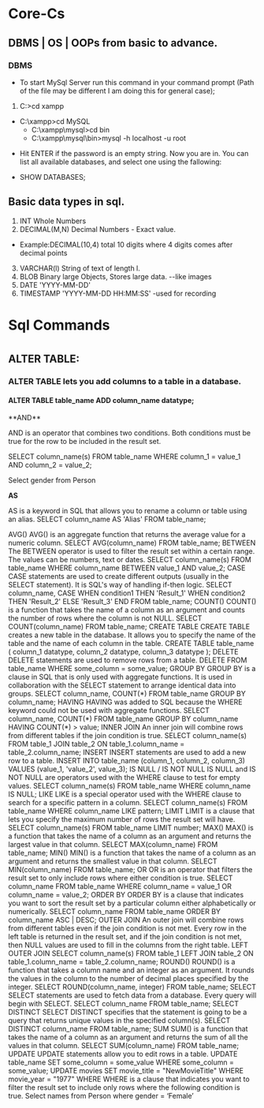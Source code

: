 # Core-Cs
## DBMS | OS | OOPs from basic to advance.



### DBMS

* To start MySql Server run this command in your command prompt (Path of the file may be different I am doing this for general case);

1. C:\>cd xampp
  - C:\xampp>cd MySQL 
    - C:\xampp\mysql>cd bin 
     - C:\xampp\mysql\bin>mysql -h localhost -u root
* Hit ENTER if the password is an empty string. Now you are in. You can list all available databases, and select one using the fallowing:

* SHOW DATABASES;


## Basic data types in sql.

1. INT              Whole Numbers
2. DECIMAL(M,N)     Decimal Numbers - Exact value. 
- Example:DECIMAL(10,4) total 10 digits where 4 digits comes after decimal points
3. VARCHAR(l)       String of text of length l.
4. BLOB             Binary large Objects, Stores large data. --like images
5. DATE             'YYYY-MM-DD'
6. TIMESTAMP         'YYYY-MM-DD  HH:MM:SS' -used for recording

<h1>Sql Commands<h1>
<h2>ALTER TABLE:</h2>
<h3>ALTER TABLE lets you add columns to a table in a database.</h3>
<h4>ALTER TABLE table_name ADD column_name datatype;</h4>
**AND**
<p>AND is an operator that combines two conditions. Both conditions must be true for the row
to be included in the result set.<p>
<p>SELECT column_name(s) FROM table_name WHERE column_1 = value_1 AND column_2 =
value_2;</p>
<p>Select gender from Person</p>

 **AS**
 <p>AS is a keyword in SQL that allows you to rename a column or table using an alias.
SELECT column_name AS 'Alias' FROM table_name;<p>
AVG()
AVG() is an aggregate function that returns the average value for a numeric column.
SELECT AVG(column_name) FROM table_name;
BETWEEN
The BETWEEN operator is used to filter the result set within a certain range. The values
can be numbers, text or dates.
SELECT column_name(s) FROM table_name WHERE column_name BETWEEN value_1 AND value_2;
CASE
CASE statements are used to create different outputs (usually in the SELECT statement). It
is SQL's way of handling if-then logic.
SELECT column_name,
CASE
WHEN condition1 THEN 'Result_1'
WHEN condition2 THEN 'Result_2'
ELSE 'Result_3'
END
FROM table_name;
COUNT()
COUNT() is a function that takes the name of a column as an argument and counts the
number of rows where the column is not NULL.
SELECT COUNT(column_name) FROM table_name;
CREATE TABLE
CREATE TABLE creates a new table in the database. It allows you to specify the name of
the table and the name of each column in the table.
CREATE TABLE table_name (
column_1 datatype,
column_2 datatype,
column_3 datatype
);
DELETE
DELETE statements are used to remove rows from a table.
DELETE FROM table_name WHERE some_column = some_value;
GROUP BY
GROUP BY is a clause in SQL that is only used with aggregate functions. It is used in
collaboration with the SELECT statement to arrange identical data into groups.
SELECT column_name, COUNT(*)
FROM table_name
GROUP BY column_name;
HAVING
HAVING was added to SQL because the WHERE keyword could not be used with
aggregate functions.
SELECT column_name, COUNT(*)
FROM table_name
GROUP BY column_name
HAVING COUNT(*) > value;
INNER JOIN
An inner join will combine rows from different tables if the join condition is true.
SELECT column_name(s)
FROM table_1
JOIN table_2
ON table_1.column_name = table_2.column_name;
INSERT
INSERT statements are used to add a new row to a table.
INSERT INTO table_name (column_1, column_2, column_3) VALUES (value_1, 'value_2',
value_3);
IS NULL / IS NOT NULL
IS NULL and IS NOT NULL are operators used with the WHERE clause to test for empty
values.
SELECT column_name(s)
FROM table_name
WHERE column_name IS NULL;
LIKE
LIKE is a special operator used with the WHERE clause to search for a specific pattern in a
column.
SELECT column_name(s) FROM table_name WHERE column_name LIKE pattern;
LIMIT
LIMIT is a clause that lets you specify the maximum number of rows the result set will have.
SELECT column_name(s) FROM table_name LIMIT number;
MAX()
MAX() is a function that takes the name of a column as an argument and returns the largest
value in that column.
SELECT MAX(column_name) FROM table_name;
MIN()
MIN() is a function that takes the name of a column as an argument and returns the
smallest value in that column.
SELECT MIN(column_name) FROM table_name;
OR
OR is an operator that filters the result set to only include rows where either condition is
true.
SELECT column_name FROM table_name WHERE column_name = value_1 OR column_name =
value_2;
ORDER BY
ORDER BY is a clause that indicates you want to sort the result set by a particular column
either alphabetically or numerically.
SELECT column_name FROM table_name ORDER BY column_name ASC | DESC;
OUTER JOIN
An outer join will combine rows from different tables even if the join condition is not met.
Every row in the left table is returned in the result set, and if the join condition is not met,
then NULL values are used to fill in the columns from the right table.
LEFT OUTER JOIN
SELECT column_name(s) FROM table_1
LEFT JOIN table_2
ON table_1.column_name = table_2.column_name;
ROUND()
ROUND() is a function that takes a column name and an integer as an argument. It rounds
the values in the column to the number of decimal places specified by the integer.
SELECT ROUND(column_name, integer) FROM table_name;
SELECT
SELECT statements are used to fetch data from a database. Every query will begin with
SELECT.
SELECT column_name FROM table_name;
SELECT DISTINCT
SELECT DISTINCT specifies that the statement is going to be a query that returns unique
values in the specified column(s).
SELECT DISTINCT column_name FROM table_name;
SUM
SUM() is a function that takes the name of a column as an argument and returns the sum of
all the values in that column.
SELECT SUM(column_name) FROM table_name;
UPDATE
UPDATE statements allow you to edit rows in a table.
UPDATE table_name SET some_column = some_value WHERE some_column = some_value;
UPDATE movies SET movie_title = "NewMovieTitle" WHERE movie_year = "1977"
WHERE
WHERE is a clause that indicates you want to filter the result set to include only rows where
the following condition is true.
Select names from Person where gender = ‘Female’